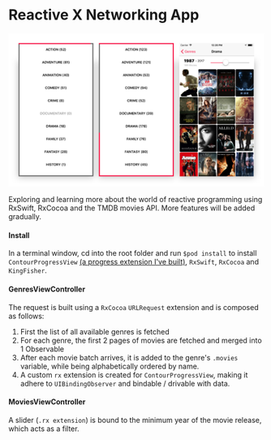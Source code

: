 # Reactive X Networking App

![Screenshots of the app](media/Header.png)

Exploring and learning more about the world of reactive programming using RxSwift, RxCocoa and the TMDB movies API. More features will be added gradually.

#### Install
In a terminal window, cd into the root folder and run `$pod install` to install
`ContourProgressView` [(a progress extension I've built)](https://github.com/Bajocode/ContourProgressView), `RxSwift`, `RxCocoa` and `KingFisher`.

#### GenresViewController
The request is built using a `RxCocoa` `URLRequest` extension and is composed as follows:
1.  First the list of all available genres is fetched
2.  For each genre, the first 2 pages of movies are fetched and merged into 1 Observable
3.  After each movie batch arrives, it is added to the genre's `.movies` variable, while being alphabetically ordered by name.
4.  A custom `rx` extension is created for `ContourProgressView`, making it adhere to `UIBindingObserver` and bindable / drivable with data.

#### MoviesViewController
A slider (`.rx extension`) is bound to the minimum year of the movie release, which acts as a filter.

